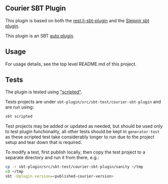 Courier SBT Plugin
------------------

This plugin is based on both the
[rest.li-sbt-plugin](https://github.com/linkedin/rest.li-sbt-plugin) and the
[Sleipnir sbt plugin](https://github.com/dmitriy-yefremov/sleipnir).

This plugin is an SBT
[auto plugin](http://www.scala-sbt.org/0.13/docs/Plugins.html#Creating+an+auto+plugin).

Usage
-----

For usage details, see the top level README.md of this project.

Tests
-----

The plugin is tested using ["scripted"](http://eed3si9n.com/testing-sbt-plugins).

Tests projects are under `sbt-plugin/src/sbt-test/courier-sbt-plugin` and are run using:

```sh
sbt scripted
```

Test projects may be added or updated as needed, but should be used only to test plugin
functionality, all other tests should be kept in `generator-test` as these scripted
test take considerably longer to run due to the project setup and tear down that is required.

To modify a test, first publish locally, then copy the test project to a separate directory
and run it from there, e.g.:

```sh
cp -r sbt-plugin/src/sbt-test/courier-sbt-plugin/sanity ~/tmp
cd ~/tmp
sbt -Dplugin.version=<published-courier-version>
```
